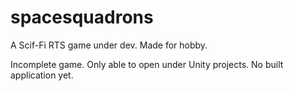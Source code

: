 # spacesquadrons
A Scif-Fi RTS game under dev. Made for hobby.


Incomplete game. Only able to open under Unity projects.
No built application yet.
